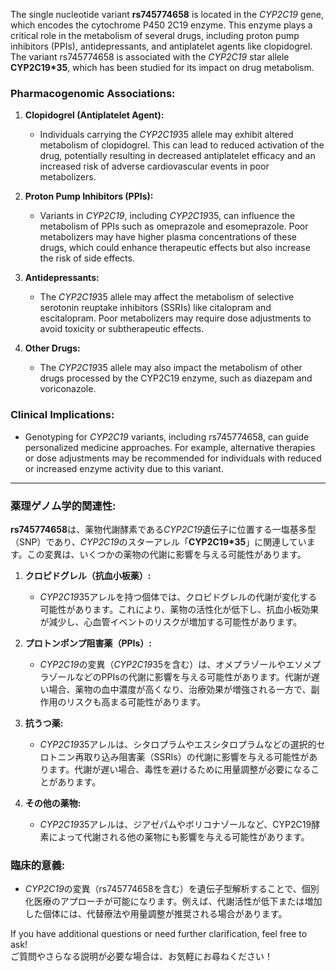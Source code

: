 The single nucleotide variant **rs745774658** is located in the *CYP2C19* gene, which encodes the cytochrome P450 2C19 enzyme. This enzyme plays a critical role in the metabolism of several drugs, including proton pump inhibitors (PPIs), antidepressants, and antiplatelet agents like clopidogrel. The variant rs745774658 is associated with the *CYP2C19* star allele **CYP2C19*35**, which has been studied for its impact on drug metabolism.

### Pharmacogenomic Associations:
1. **Clopidogrel (Antiplatelet Agent):**
   - Individuals carrying the *CYP2C19*35 allele may exhibit altered metabolism of clopidogrel. This can lead to reduced activation of the drug, potentially resulting in decreased antiplatelet efficacy and an increased risk of adverse cardiovascular events in poor metabolizers.

2. **Proton Pump Inhibitors (PPIs):**
   - Variants in *CYP2C19*, including *CYP2C19*35, can influence the metabolism of PPIs such as omeprazole and esomeprazole. Poor metabolizers may have higher plasma concentrations of these drugs, which could enhance therapeutic effects but also increase the risk of side effects.

3. **Antidepressants:**
   - The *CYP2C19*35 allele may affect the metabolism of selective serotonin reuptake inhibitors (SSRIs) like citalopram and escitalopram. Poor metabolizers may require dose adjustments to avoid toxicity or subtherapeutic effects.

4. **Other Drugs:**
   - The *CYP2C19*35 allele may also impact the metabolism of other drugs processed by the CYP2C19 enzyme, such as diazepam and voriconazole.

### Clinical Implications:
- Genotyping for *CYP2C19* variants, including rs745774658, can guide personalized medicine approaches. For example, alternative therapies or dose adjustments may be recommended for individuals with reduced or increased enzyme activity due to this variant.

---

### 薬理ゲノム学的関連性:
**rs745774658**は、薬物代謝酵素である*CYP2C19*遺伝子に位置する一塩基多型（SNP）であり、*CYP2C19*のスターアレル「**CYP2C19*35**」に関連しています。この変異は、いくつかの薬物の代謝に影響を与える可能性があります。

1. **クロピドグレル（抗血小板薬）:**
   - *CYP2C19*35アレルを持つ個体では、クロピドグレルの代謝が変化する可能性があります。これにより、薬物の活性化が低下し、抗血小板効果が減少し、心血管イベントのリスクが増加する可能性があります。

2. **プロトンポンプ阻害薬（PPIs）:**
   - *CYP2C19*の変異（*CYP2C19*35を含む）は、オメプラゾールやエソメプラゾールなどのPPIsの代謝に影響を与える可能性があります。代謝が遅い場合、薬物の血中濃度が高くなり、治療効果が増強される一方で、副作用のリスクも高まる可能性があります。

3. **抗うつ薬:**
   - *CYP2C19*35アレルは、シタロプラムやエスシタロプラムなどの選択的セロトニン再取り込み阻害薬（SSRIs）の代謝に影響を与える可能性があります。代謝が遅い場合、毒性を避けるために用量調整が必要になることがあります。

4. **その他の薬物:**
   - *CYP2C19*35アレルは、ジアゼパムやボリコナゾールなど、CYP2C19酵素によって代謝される他の薬物にも影響を与える可能性があります。

### 臨床的意義:
- *CYP2C19*の変異（rs745774658を含む）を遺伝子型解析することで、個別化医療のアプローチが可能になります。例えば、代謝活性が低下または増加した個体には、代替療法や用量調整が推奨される場合があります。

If you have additional questions or need further clarification, feel free to ask!  
ご質問やさらなる説明が必要な場合は、お気軽にお尋ねください！
